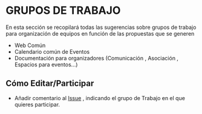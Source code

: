 # GRUPOS DE TRABAJO

En esta sección se recopilará todas las sugerencias sobre grupos de trabajo para organización de equipos en función de las propuestas que se generen


* Web Común 
* Calendario común de Eventos
* Documentación para organizadores (Comunicación , Asociación , Espacios para eventos...)

## Cómo Editar/Participar

* Añadir comentario al [Issue](https://github.com/Comunidades-Tecnologicas/comunidades-tecnologicas.github.io) , indicando el grupo de Trabajo en el que quieres participar.



